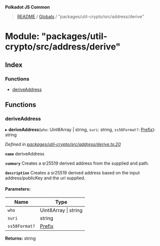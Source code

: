 **Polkadot JS Common**

> [README](../README.md) / [Globals](../globals.md) / "packages/util-crypto/src/address/derive"

# Module: "packages/util-crypto/src/address/derive"

## Index

### Functions

* [deriveAddress](_packages_util_crypto_src_address_derive_.md#deriveaddress)

## Functions

### deriveAddress

▸ **deriveAddress**(`who`: Uint8Array \| string, `suri`: string, `ss58Format?`: [Prefix](_packages_util_crypto_src_address_types_.md#prefix)): string

*Defined in [packages/util-crypto/src/address/derive.ts:20](https://github.com/polkadot-js/common/blob/30198d1a/packages/util-crypto/src/address/derive.ts#L20)*

**`name`** deriveAddress

**`summary`** Creates a sr25519 derived address from the supplied and path.

**`description`** 
Creates a sr25519 derived address based on the input address/publicKey and the uri supplied.

#### Parameters:

Name | Type |
------ | ------ |
`who` | Uint8Array \| string |
`suri` | string |
`ss58Format?` | [Prefix](_packages_util_crypto_src_address_types_.md#prefix) |

**Returns:** string
